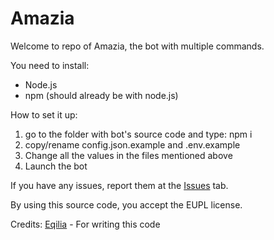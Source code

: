 # Amazia
Welcome to repo of Amazia, the bot with multiple commands.

You need to install:
- Node.js
- npm (should already be with node.js)

How to set it up:
1. go to the folder with bot's source code and type: npm i
2. copy/rename config.json.example and .env.example
3. Change all the values in the files mentioned above
4. Launch the bot

If you have any issues, report them at the [Issues](https://github.com/drivim/amazia/issues) tab.

By using this source code, you accept the EUPL license.

Credits:
[Eqilia](https://github.com/eqilia) - For writing this code
